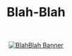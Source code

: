 <h1 align="center">Blah-Blah</h1></br>

<p align="center">
  <a href="https://github.com/getspherelabs/blahblah"><img  alt="BlahBlah Banner" src="https://github.com/getspherelabs/blahblah/blob/main/docs/imgs/blahblah_banner.png?raw=true"/></a> <br>
</p>
